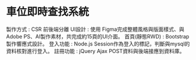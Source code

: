 # 車位即時查找系統 

製作方式 : CSR 前後端分離
UI設計 : 使用 Figma完成整體風格與版面樣式、與Adobe PS、AI製作素材，共完成約15頁的UI介面。
首頁(靜態RWD) : Bootstrap製作響應式設計。
登入功能 : Node.js Session作為登入的標記，判斷與mysql的資料核對進行登入。
註冊功能 : jQuery Ajax POST資料與後端接應到資料庫。
